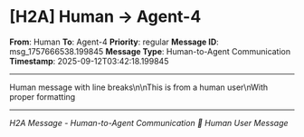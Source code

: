 # [H2A] Human → Agent-4

**From**: Human
**To**: Agent-4
**Priority**: regular
**Message ID**: msg_1757666538.199845
**Message Type**: Human-to-Agent Communication
**Timestamp**: 2025-09-12T03:42:18.199845

---

Human message with line breaks\n\nThis is from a human user\nWith proper formatting

---

*H2A Message - Human-to-Agent Communication*
*👤 Human User Message*
